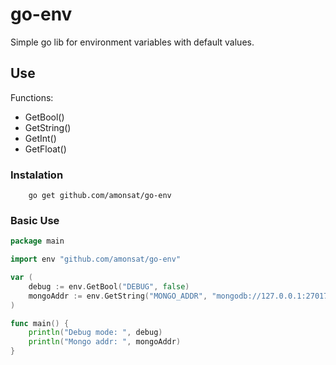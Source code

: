 # go-env
Simple go lib for environment variables with default values.
## Use

Functions:
- GetBool()
- GetString()
- GetInt()
- GetFloat()

### Instalation
```
	go get github.com/amonsat/go-env
```

### Basic Use

```go
package main

import env "github.com/amonsat/go-env"

var (
	debug := env.GetBool("DEBUG", false)
	mongoAddr := env.GetString("MONGO_ADDR", "mongodb://127.0.0.1:27017")
)

func main() {
	println("Debug mode: ", debug)
	println("Mongo addr: ", mongoAddr)
}
```